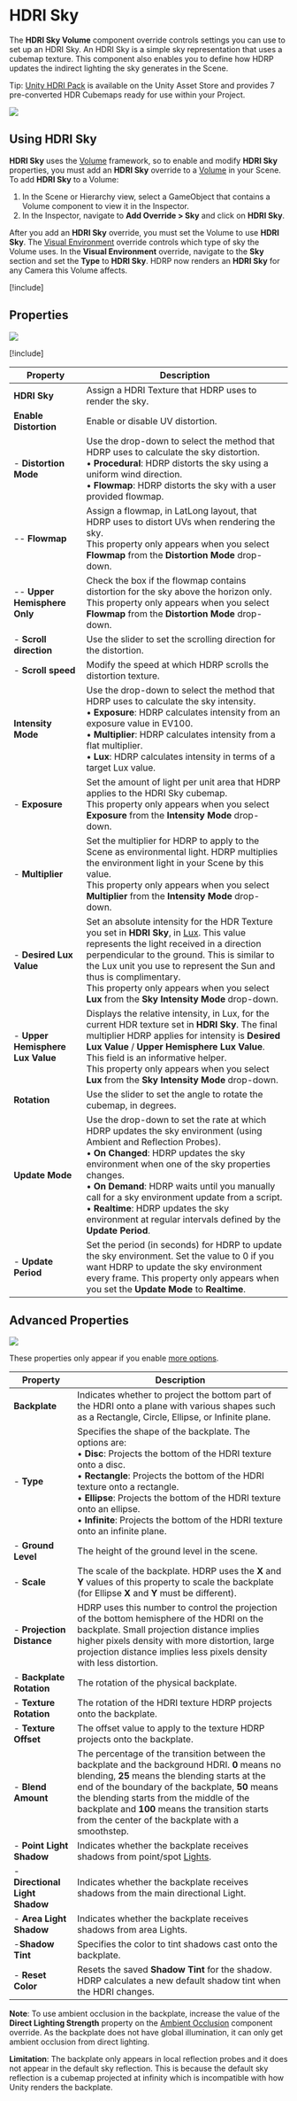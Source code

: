 # HDRI Sky

The **HDRI Sky Volume** component override controls settings you can use to set up an HDRI Sky. An HDRI Sky is a simple sky representation that uses a cubemap texture. This component also enables you to define how HDRP updates the indirect lighting the sky generates in the Scene.

Tip: [Unity HDRI Pack](https://assetstore.unity.com/packages/essentials/beta-projects/unity-hdri-pack-72511) is available on the Unity Asset Store and provides 7 pre-converted HDR Cubemaps ready for use within your Project.

![](Images/HDRPFeatures-HDRISky.png)

## Using HDRI Sky

**HDRI Sky** uses the [Volume](Volumes.md) framework, so to enable and modify **HDRI Sky** properties, you must add an **HDRI Sky** override to a [Volume](Volumes.md) in your Scene. To add **HDRI Sky** to a Volume:

1. In the Scene or Hierarchy view, select a GameObject that contains a Volume component to view it in the Inspector.
2. In the Inspector, navigate to **Add Override > Sky** and click on **HDRI Sky**.

After you add an **HDRI Sky** override, you must set the Volume to use **HDRI Sky**. The [Visual Environment](Override-Visual-Environment.md) override controls which type of sky the Volume uses. In the **Visual Environment** override, navigate to the **Sky** section and set the **Type** to **HDRI Sky**. HDRP now renders an **HDRI Sky** for any Camera this Volume affects.

[!include[](snippets/volume-override-api.md)]

## Properties

![](Images/Override-HDRISky1.png)

[!include[](snippets/Volume-Override-Enable-Properties.md)]

| Property                         | Description                                                  |
| -------------------------------- | ------------------------------------------------------------ |
| **HDRI Sky**                     | Assign a HDRI Texture that HDRP uses to render the sky.      |
| **Enable Distortion**            | Enable or disable UV distortion. |
| - **Distortion Mode**            | Use the drop-down to select the method that HDRP uses to calculate the sky distortion.<br />&#8226; **Procedural**: HDRP distorts the sky using a uniform wind direction.<br />&#8226; **Flowmap**: HDRP distorts the sky with a user provided flowmap. |
| -- **Flowmap**                   | Assign a flowmap, in LatLong layout, that HDRP uses to distort UVs when rendering the sky.<br />This property only appears when you select **Flowmap** from the **Distortion Mode** drop-down. |
| -- **Upper Hemisphere Only**     | Check the box if the flowmap contains distortion for the sky above the horizon only.<br />This property only appears when you select **Flowmap** from the **Distortion Mode** drop-down. |
| - **Scroll direction**           | Use the slider to set the scrolling direction for the distortion. |
| - **Scroll speed**               | Modify the speed at which HDRP scrolls the distortion texture. |
| **Intensity Mode**        | Use the drop-down to select the method that HDRP uses to calculate the sky intensity.<br />&#8226; **Exposure**: HDRP calculates intensity from an exposure value in EV100.<br />&#8226; **Multiplier**: HDRP calculates intensity from a flat multiplier. <br />&#8226; **Lux**: HDRP calculates intensity in terms of a target Lux value. |
| - **Exposure**                   | Set the amount of light per unit area that HDRP applies to the HDRI Sky cubemap.<br />This property only appears when you select **Exposure** from the **Intensity Mode** drop-down. |
| - **Multiplier**                 | Set the multiplier for HDRP to apply to the Scene as environmental light. HDRP multiplies the environment light in your Scene by this value.<br />This property only appears when you select **Multiplier** from the **Intensity Mode** drop-down. |
| - **Desired Lux Value**          | Set an absolute intensity for the HDR Texture you set in **HDRI Sky**, in [Lux](Physical-Light-Units.md#Lux). This value represents the light received in a direction perpendicular to the ground. This is similar to the Lux unit you use to represent the Sun and thus is complimentary.<br />This property only appears when you select **Lux** from the **Sky Intensity Mode** drop-down. |
| - **Upper Hemisphere Lux Value** | Displays the relative intensity, in Lux, for the current HDR texture set in **HDRI Sky**. The final multiplier HDRP applies for intensity is **Desired Lux Value** / **Upper Hemisphere Lux Value**. This field is an informative helper.<br />This property only appears when you select **Lux** from the **Sky Intensity Mode** drop-down. |
| **Rotation**                     | Use the slider to set the angle to rotate the cubemap, in degrees. |
| **Update Mode**                  | Use the drop-down to set the rate at which HDRP updates the sky environment (using Ambient and Reflection Probes).<br />&#8226; **On Changed**: HDRP updates the sky environment when one of the sky properties changes.<br />&#8226; **On Demand**: HDRP waits until you manually call for a sky environment update from a script.<br />&#8226; **Realtime**: HDRP updates the sky environment at regular intervals defined by the **Update Period**. |
| - **Update Period**              | Set the period (in seconds) for HDRP to update the sky environment. Set the value to 0 if you want HDRP to update the sky environment every frame. This property only appears when you set the **Update Mode** to **Realtime**. |

## Advanced Properties

![](Images/Override-HDRISky2.png)

These properties only appear if you enable [more options](More-Options.md).


| Property                         | Description                                                  |
| -------------------------------- | ------------------------------------------------------------ |
| **Backplate** | Indicates whether to project the bottom part of the HDRI onto a plane with various shapes such as a Rectangle, Circle, Ellipse, or Infinite plane. |
| - **Type** | Specifies the shape of the backplate. The options are:<br/>&#8226; **Disc**: Projects the bottom of the HDRI texture onto a disc.<br/>&#8226; **Rectangle**: Projects the bottom of the HDRI texture onto a rectangle.<br/>&#8226; **Ellipse**: Projects the bottom of the HDRI texture onto an ellipse.<br/>&#8226; **Infinite**: Projects the bottom of the HDRI texture onto an infinite plane. |
| - **Ground Level** | The height of the ground level in the scene. |
| - **Scale** | The scale of the backplate. HDRP uses the **X** and **Y** values of this property to scale the backplate (for Ellipse **X** and **Y** must be different). |
| - **Projection Distance** | HDRP uses this number to control the projection of the bottom hemisphere of the HDRI on the backplate. Small projection distance implies higher pixels density with more distortion, large projection distance implies less pixels density with less distortion. |
| - **Backplate Rotation** | The rotation of the physical backplate. |
| - **Texture Rotation** | The rotation of the HDRI texture HDRP projects onto the backplate. |
| - **Texture Offset** | The offset value to apply to the texture HDRP projects onto the backplate. |
| - **Blend Amount** | The percentage of the transition between the backplate and the background HDRI. **0** means no blending, **25** means the blending starts at the end of the boundary of the backplate, **50** means the blending starts from the middle of the backplate and **100** means the transition starts from the center of the backplate with a smoothstep. |
| - **Point Light Shadow** | Indicates whether the backplate receives shadows from point/spot [Lights](Light-Component.md). |
| - **Directional Light Shadow** | Indicates whether the backplate receives shadows from the main directional Light. |
| - **Area Light Shadow** | Indicates whether the backplate receives shadows from area Lights. |
| -**Shadow Tint** | Specifies the color to tint shadows cast onto the backplate. |
| - **Reset Color** | Resets the saved **Shadow Tint** for the shadow. HDRP calculates a new default shadow tint when the HDRI changes. |

**Note**: To use ambient occlusion in the backplate, increase the value of the **Direct Lighting Strength** property on the [Ambient Occlusion](Override-Ambient-Occlusion.md) component override. As the backplate does not have global illumination, it can only get ambient occlusion from direct lighting. 

**Limitation**: The backplate only appears in local reflection probes and it does not appear in the default sky reflection. This is because the default sky reflection is a cubemap projected at infinity which is incompatible with how Unity renders the backplate.